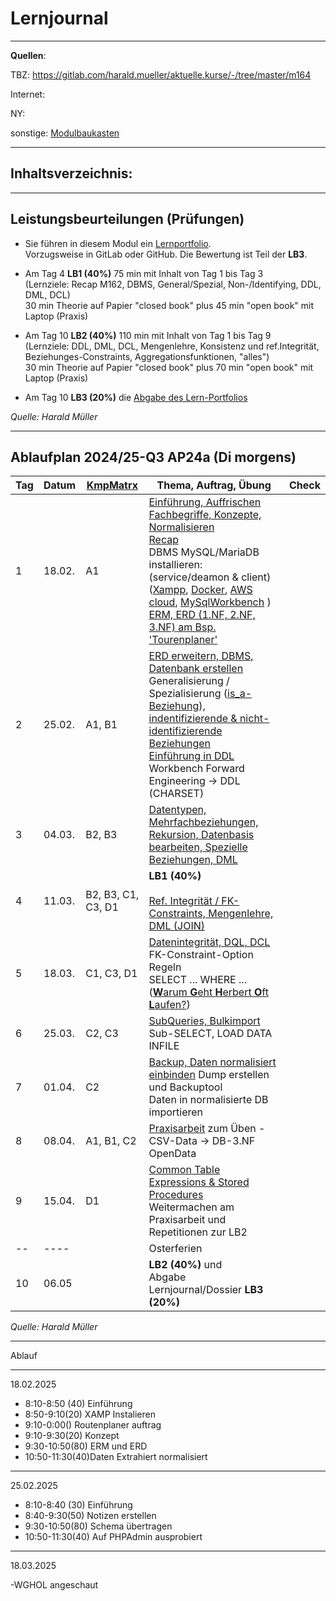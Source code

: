 # Lernjournal
___
**Quellen**:

TBZ:
https://gitlab.com/harald.mueller/aktuelle.kurse/-/tree/master/m164

Internet:

NY:

sonstige:
[Modulbaukasten](https://www.modulbaukasten.ch/module/164/1/de-DE?title=Datenbanken-erstellen-und-Daten-einf%C3%BCgen)

___
## Inhaltsverzeichnis:


___


## Leistungsbeurteilungen (Prüfungen)

- Sie führen in diesem Modul ein [Lernportfolio](https://gitlab.com/ch-tbz-it/Stud/m319/-/tree/main/N0-Portfolio).  
    Vorzugsweise in GitLab oder GitHub. Die Bewertung ist Teil der **LB3**.  
      
    
- Am Tag 4 **LB1 (40%)** 75 min mit Inhalt von Tag 1 bis Tag 3  
    (Lernziele: Recap M162, DBMS, General/Spezial, Non-/Identifying, DDL, DML, DCL)  
    30 min Theorie auf Papier "closed book" plus 45 min "open book" mit Laptop (Praxis)  
      
    
- Am Tag 10 **LB2 (40%)** 110 min mit Inhalt von Tag 1 bis Tag 9  
    (Lernziele: DDL, DML, DCL, Mengenlehre, Konsistenz und ref.Integrität, Beziehunges-Constraints, Aggregationsfunktionen, "alles")  
    30 min Theorie auf Papier "closed book" plus 70 min "open book" mit Laptop (Praxis)  
      
    
- Am Tag 10 **LB3 (20%)** die [Abgabe des Lern-Portfolios](https://gitlab.com/ch-tbz-it/Stud/m319/-/tree/main/N0-Portfolio)

*Quelle: Harald Müller*
___

## Ablaufplan 2024/25-Q3 **AP24a** (Di morgens)

| Tag | Datum  | [KmpMatrx](https://gitlab.com/modulentwicklungzh/cluster-data/m164/-/tree/master/1_Kompetenzmatrix?ref_type=heads) | Thema, Auftrag, Übung                                                                                                                                                                                                                                                                                                                                                                                                                                                                                                                                                                                                                                                                                                                                 | Check |
| --- | ------ | ------------------------------------------------------------------------------------------------------------------ | ----------------------------------------------------------------------------------------------------------------------------------------------------------------------------------------------------------------------------------------------------------------------------------------------------------------------------------------------------------------------------------------------------------------------------------------------------------------------------------------------------------------------------------------------------------------------------------------------------------------------------------------------------------------------------------------------------------------------------------------------------- | ----- |
| 1   | 18.02. | A1                                                                                                                 | [Einführung, Auffrischen Fachbegriffe, Konzepte, Normalisieren](https://gitlab.com/ch-tbz-it/Stud/m164/-/blob/main/1.Tag)  <br>[Recap](https://gitlab.com/ch-tbz-it/Stud/m164/-/blob/main/1.Tag/Recap/Recap.md)  <br>DBMS MySQL/MariaDB installieren: (service/deamon & client) ([Xampp](https://gitlab.com/ch-tbz-it/Stud/m164/-/tree/main/1.Tag/XAMPP), [Docker](https://gitlab.com/ch-tbz-it/Stud/m164/-/tree/main/1.Tag/Docker), [AWS cloud](https://gitlab.com/ch-tbz-it/Stud/m164/-/tree/main/1.Tag/AWSCloud), [MySqlWorkbench](https://gitlab.com/ch-tbz-it/Stud/m164/-/blob/main/1.Tag/Installation_SW.md) )  <br>[ERM, ERD (1.NF, 2.NF, 3.NF) am Bsp. 'Tourenplaner'](https://gitlab.com/ch-tbz-it/Stud/m164/-/tree/main/1.Tag/Tourenplaner) |       |
| 2   | 25.02. | A1, B1                                                                                                             | [ERD erweitern, DBMS, Datenbank erstellen](https://gitlab.com/ch-tbz-it/Stud/m164/-/blob/main/2.Tag)  <br>Generalisierung / Spezialisierung ([is_a-Beziehung](https://gitlab.com/ch-tbz-it/Stud/m164/-/tree/main/2.Tag#generalisierung--spezialisierung-person-mit-der-rolle-als-fahrer-oder-disponent)), [indentifizierende & nicht-identifizierende Beziehungen](https://www.datenbank-grundlagen.de/beziehungen-datenbanken.html)  <br>[Einführung in DDL](https://gitlab.com/ch-tbz-it/Stud/m164/-/blob/main/2.Tag/DDL_Intro.md)  <br>Workbench Forward Engineering → DDL (CHARSET)                                                                                                                                                               |       |
| 3   | 04.03. | B2, B3                                                                                                             | [Datentypen, Mehrfachbeziehungen, Rekursion, Datenbasis bearbeiten, Spezielle Beziehungen, DML](https://gitlab.com/ch-tbz-it/Stud/m164/-/blob/main/3.Tag)                                                                                                                                                                                                                                                                                                                                                                                                                                                                                                                                                                                             |       |
| 4   | 11.03. | B2, B3, C1, C3, D1                                                                                                 | **LB1 (40%)**  <br>  <br>[Ref. Integrität / FK-Constraints, Mengenlehre, DML (JOIN)](https://gitlab.com/ch-tbz-it/Stud/m164/-/blob/main/4.Tag)                                                                                                                                                                                                                                                                                                                                                                                                                                                                                                                                                                                                        |       |
| 5   | 18.03. | C1, C3, D1                                                                                                         | [Datenintegrität, DQL, DCL](https://gitlab.com/ch-tbz-it/Stud/m164/-/blob/main/5.Tag) FK-Constraint-Option Regeln  <br>SELECT ... WHERE ... ([**W**arum **G**eht **H**erbert **O**ft **L**aufen?](https://www.informatikzentrale.de/select-klauseln-merksatz.html))                                                                                                                                                                                                                                                                                                                                                                                                                                                                                   |       |
| 6   | 25.03. | C2, C3                                                                                                             | [SubQueries, Bulkimport](https://gitlab.com/ch-tbz-it/Stud/m164/-/blob/main/6.Tag) Sub-SELECT, LOAD DATA INFILE                                                                                                                                                                                                                                                                                                                                                                                                                                                                                                                                                                                                                                       |       |
| 7   | 01.04. | C2                                                                                                                 | [Backup, Daten normalisiert einbinden](https://gitlab.com/ch-tbz-it/Stud/m164/-/blob/main/7.Tag) Dump erstellen und Backuptool  <br>Daten in normalisierte DB importieren                                                                                                                                                                                                                                                                                                                                                                                                                                                                                                                                                                             |       |
| 8   | 08.04. | A1, B1, C2                                                                                                         | [Praxisarbeit](https://gitlab.com/ch-tbz-it/Stud/m164/-/blob/main/8.Tag) zum Üben - CSV-Data → DB-3.NF OpenData                                                                                                                                                                                                                                                                                                                                                                                                                                                                                                                                                                                                                                       |       |
| 9   | 15.04. | D1                                                                                                                 | [Common Table Expressions & Stored Procedures](https://gitlab.com/ch-tbz-it/Stud/m164/-/blob/main/9.Tag)  <br>Weitermachen am Praxisarbeit und Repetitionen zur LB2                                                                                                                                                                                                                                                                                                                                                                                                                                                                                                                                                                                   |       |
| --  | ----   |                                                                                                                    | Osterferien                                                                                                                                                                                                                                                                                                                                                                                                                                                                                                                                                                                                                                                                                                                                           |       |
| 10  | 06.05  |                                                                                                                    | **LB2 (40%)** und  <br>Abgabe Lernjournal/Dossier **LB3 (20%)**                                                                                                                                                                                                                                                                                                                                                                                                                                                                                                                                                                                                                                                                                       |       |
*Quelle: Harald Müller*
___



Ablauf
___

18.02.2025

- 8:10-8:50 (40) Einführung
- 8:50-9:10(20) XAMP Instalieren
- 9:10-0:00() Routenplaner auftrag
- 9:10-9:30(20) Konzept
- 9:30-10:50(80) ERM und ERD
- 10:50-11:30(40)Daten Extrahiert normalisiert

___
25.02.2025

- 8:10-8:40 (30) Einführung
- 8:40-9:30(50) Notizen erstellen
- 9:30-10:50(80) Schema übertragen
- 10:50-11:30(40) Auf PHPAdmin ausprobiert
  
___
18.03.2025

-WGHOL angeschaut



